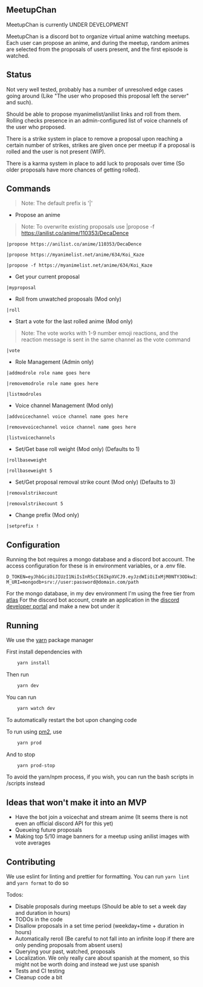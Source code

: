 ## MeetupChan

MeetupChan is currently UNDER DEVELOPMENT

MeetupChan is a discord bot to organize virtual anime watching meetups. Each user can propose an anime, and during the meetup, random animes are selected from the proposals of users present, and the first episode is watched.

## Status

Not very well tested, probably has a number of unresolved edge cases going around (Like "The user who proposed this proposal left the server" and such).

Should be able to propose myanimelist/anilist links and roll from them. Rolling checks presence in an admin-configured list of voice channels of the user who proposed.

There is a strike system in place to remove a proposal upon reaching a certain number of strikes, strikes are given once per meetup if a proposal is rolled and the user is not present (WIP).

There is a karma system in place to add luck to proposals over time (So older proposals have more chances of getting rolled).

## Commands

> Note: The default prefix is '|'

- Propose an anime

> Note: To overwrite existing proposals use |propose -f https://anilist.co/anime/110353/DecaDence

`|propose https://anilist.co/anime/110353/DecaDence`

`|propose https://myanimelist.net/anime/634/Koi_Kaze`

`|propose -f https://myanimelist.net/anime/634/Koi_Kaze`

- Get your current proposal

`|myproposal`

- Roll from unwatched proposals (Mod only)

`|roll`

- Start a vote for the last rolled anime (Mod only)

> Note: The vote works with 1-9 number emoji reactions, and the reaction message is sent in the same channel as the vote command

`|vote`

- Role Management (Admin only)

`|addmodrole role name goes here`

`|removemodrole role name goes here`

`|listmodroles`

- Voice channel Management (Mod only)

`|addvoicechannel voice channel name goes here`

`|removevoicechannel voice channel name goes here`

`|listvoicechannels`

- Set/Get base roll weight (Mod only) (Defaults to 1)

`|rollbaseweight`

`|rollbaseweight 5`

- Set/Get proposal removal strike count (Mod only) (Defaults to 3)

`|removalstrikecount`

`|removalstrikecount 5`

- Change prefix (Mod only)

`|setprefix !`

## Configuration

Running the bot requires a mongo database and a discord bot account. The access configuration for these is in environment variables, or a .env file.

```
D_TOKEN=eyJhbGciOiJIUzI1NiIsInR5cCI6IkpXVCJ9.eyJzdWIiOiIxMjM0NTY3ODkwIiwibmFtZSI6IkpvaG4gRG9lIiwiYWRtaW4iOnRydWV9.TJVA95OrM7E2cBab30RMHrHDcEfxjoYZgeFONFh7HgQ
M_URI=mongodb+srv://user:password@domain.com/path
```

For the mongo database, in my dev environment I'm using the free tier from [atlas](https://cloud.mongodb.com)
For the discord bot account, create an application in the [discord developer portal](https://discord.com/developers) and make a new bot under it

## Running

We use the [yarn](https://yarnpkg.com/) package manager

First install dependencies with

```sh
    yarn install
```

Then run

```sh
    yarn dev
```

You can run

```sh
    yarn watch dev
```

To automatically restart the bot upon changing code

To run using [pm2](https://pm2.keymetrics.io/), use

```sh
    yarn prod
```

And to stop

```sh
    yarn prod-stop
```

To avoid the yarn/npm process, if you wish, you can run the bash scripts in /scripts instead

## Ideas that won't make it into an MVP

- Have the bot join a voicechat and stream anime (It seems there is not even an official discord API for this yet)
- Queueing future proposals
- Making top 5/10 image banners for a meetup using anilist images with vote averages

## Contributing

We use eslint for linting and prettier for formatting. You can run `yarn lint` and `yarn format` to do so

Todos:

- Disable proposals during meetups (Should be able to set a week day and duration in hours)
- TODOs in the code
- Disallow proposals in a set time period (weekday+time + duration in hours)
- Automatically reroll (Be careful to not fall into an infinite loop if there are only pending proposals from absent users)
- Querying your past, watched, proposals
- Localization. We only really care about spanish at the moment, so this might not be worth doing and instead we just use spanish
- Tests and CI testing
- Cleanup code a bit
